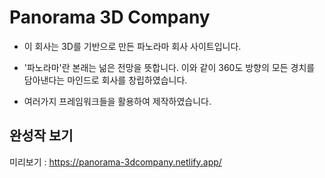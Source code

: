 # Panorama 3D Company

 - 이 회사는 3D를 기반으로 만든 파노라마 회사 사이트입니다.
 - '파노라마'란 본래는 넒은 전망을 뜻합니다. 이와 같이 360도 방향의 모든 경치를 담아낸다는 마인드로 회사를 창립하였습니다.

 - 여러가지 프레임워크들을 활용하여 제작하였습니다.


## 완성작 보기
미리보기 : https://panorama-3dcompany.netlify.app/



